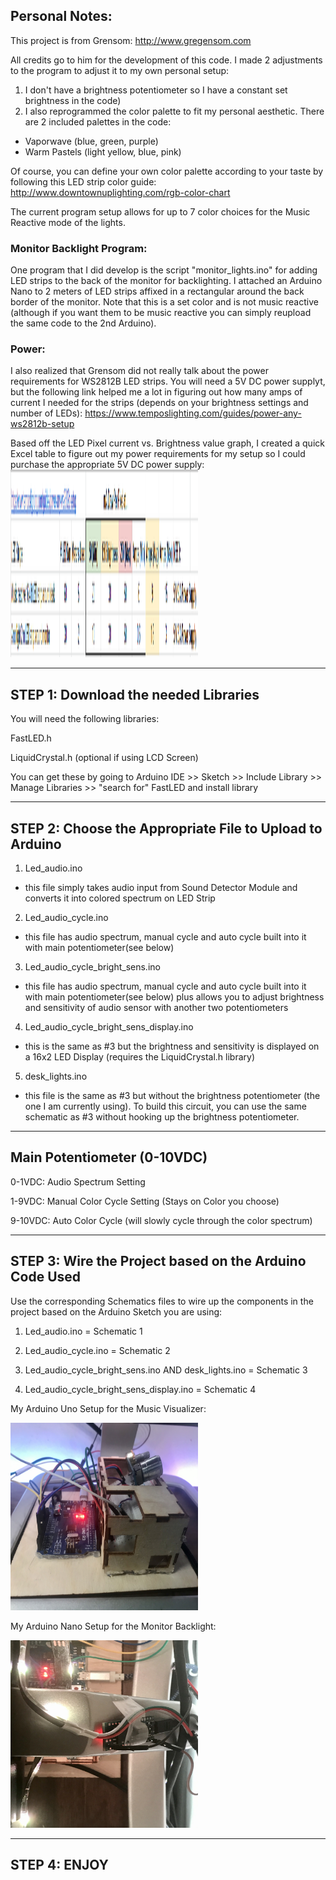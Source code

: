 ## Personal Notes:

This project is from Grensom: http://www.gregensom.com

All credits go to him for the development of this code. I made 2 adjustments to the program to adjust it to my own personal setup:

1. I don't have a brightness potentiometer so I have a constant set brightness in the code)
2. I also reprogrammed the color palette to fit my personal aesthetic. There are 2 included palettes in the code:
- Vaporwave (blue, green, purple)
- Warm Pastels (light yellow, blue, pink)

Of course, you can define your own color palette according to your taste by following this LED strip color guide:
http://www.downtownuplighting.com/rgb-color-chart

The current program setup allows for up to 7 color choices for the Music Reactive mode of the lights.

### Monitor Backlight Program:

One program that I did develop is the script "monitor_lights.ino" for adding LED strips to the back of the monitor for backlighting. I attached an Arduino Nano to 2 meters of LED strips affixed in a rectangular around the back border of the monitor. Note that this is a set color and is not music reactive (although if you want them to be music reactive you can simply reupload the same code to the 2nd Arduino).  

### Power:

I also realized that Grensom did not really talk about the power requirements for WS2812B LED strips. You will need a 5V DC power supplyt, but the following link helped me a lot in figuring out how many amps of current I needed for the strips (depends on your brightness settings and number of LEDs):
https://www.temposlighting.com/guides/power-any-ws2812b-setup

Based off the LED Pixel current vs. Brightness value graph, I created a quick Excel table to figure out my power requirements for my setup so I could purchase the appropriate 5V DC power supply:
<img src="images/power_reqs.png" width="300" height="300" >

----------------------------------------------------------
STEP 1: Download the needed Libraries
----------------------------------------------------------
You will need the following libraries:

FastLED.h

LiquidCrystal.h (optional if using LCD Screen)

You can get these by going to Arduino IDE >> Sketch >> Include Library >> Manage Libraries >> "search for" FastLED and install library

----------------------------------------------------------
STEP 2: Choose the Appropriate File to Upload to Arduino
----------------------------------------------------------
1. Led_audio.ino
- this file simply takes audio input from Sound Detector Module and converts it into colored spectrum on LED Strip

2. Led_audio_cycle.ino
- this file has audio spectrum, manual cycle and auto cycle built into it with main potentiometer(see below)

3. Led_audio_cycle_bright_sens.ino
- this file has audio spectrum, manual cycle and auto cycle built into it with main potentiometer(see below) plus allows you to adjust brightness and sensitivity of audio sensor with another two potentiometers

4. Led_audio_cycle_bright_sens_display.ino
- this is the same as #3 but the brightness and sensitivity is displayed on a 16x2 LED Display (requires the LiquidCrystal.h library)

5. desk_lights.ino
- this file is the same as #3 but without the brightness potentiometer (the one I am currently using). To build this circuit, you can use the same schematic as #3 without hooking up the brightness potentiometer.
----------------------------
Main Potentiometer (0-10VDC)
----------------------------
0-1VDC: Audio Spectrum Setting

1-9VDC: Manual Color Cycle Setting (Stays on Color you choose)

9-10VDC: Auto Color Cycle (will slowly cycle through the color spectrum)

----------------------------------------------------------
STEP 3: Wire the Project based on the Arduino Code Used
----------------------------------------------------------

Use the corresponding Schematics files to wire up the components in the project based on the Arduino Sketch you are using:

1. Led_audio.ino = Schematic 1

2. Led_audio_cycle.ino = Schematic 2

3. Led_audio_cycle_bright_sens.ino AND desk_lights.ino = Schematic 3

4. Led_audio_cycle_bright_sens_display.ino = Schematic 4

My Arduino Uno Setup for the Music Visualizer:

<img src="images/uno_pic1.jpg" width="300" height="300" >

My Arduino Nano Setup for the Monitor Backlight:

<img src="images/nano_pic.jpg" width="300" height="300" >

----------------------------------------------------------
STEP 4: ENJOY
----------------------------------------------------------
